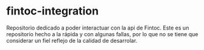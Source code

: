 # fintoc-integration

Repositorio dedicado a poder interactuar con la api de Fintoc. 
Este es un repositorio hecho a la rápida y con algunas fallas, por lo que no se tiene que considerar un fiel reflejo de la calidad de desarrolar.
